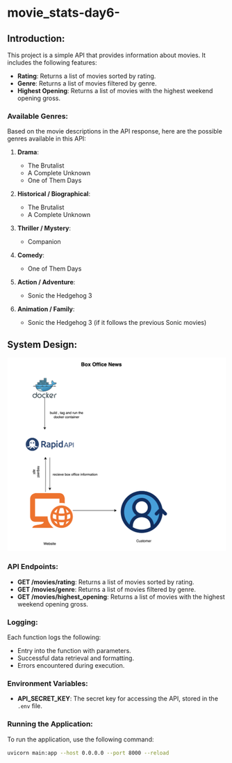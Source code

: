 # movie_stats-day6-

## Introduction:

This project is a simple API that provides information about movies. It includes the following features:

- **Rating**: Returns a list of movies sorted by rating.
- **Genre**: Returns a list of movies filtered by genre.
- **Highest Opening**: Returns a list of movies with the highest weekend opening gross.

### Available Genres:

Based on the movie descriptions in the API response, here are the possible genres available in this API:

1. **Drama**:

   - The Brutalist
   - A Complete Unknown
   - One of Them Days

2. **Historical / Biographical**:

   - The Brutalist
   - A Complete Unknown

3. **Thriller / Mystery**:

   - Companion

4. **Comedy**:

   - One of Them Days

5. **Action / Adventure**:

   - Sonic the Hedgehog 3

6. **Animation / Family**:
   - Sonic the Hedgehog 3 (if it follows the previous Sonic movies)

## System Design:

![System Design Diagram](/images/box_office.png)

### API Endpoints:

- **GET /movies/rating**: Returns a list of movies sorted by rating.
- **GET /movies/genre**: Returns a list of movies filtered by genre.
- **GET /movies/highest_opening**: Returns a list of movies with the highest weekend opening gross.

### Logging:

Each function logs the following:

- Entry into the function with parameters.
- Successful data retrieval and formatting.
- Errors encountered during execution.

### Environment Variables:

- **API_SECRET_KEY**: The secret key for accessing the API, stored in the `.env` file.

### Running the Application:

To run the application, use the following command:

```bash
uvicorn main:app --host 0.0.0.0 --port 8000 --reload
```
